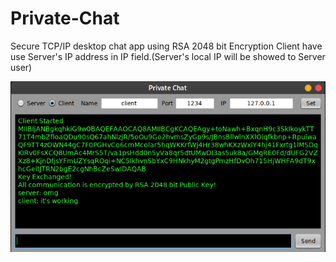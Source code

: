 # Private-Chat
Secure TCP/IP desktop chat app using RSA 2048 bit Encryption
Client have use Server's IP address in IP field.(Server's local IP will be showed to Server user)

![Linux](https://raw.githubusercontent.com/shaswata56/Private-Chat/master/assets/linux.png?token=AEUZYRIEN3SBI4JN57FSGVS5TBUE2)
